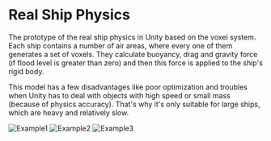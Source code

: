 # Real Ship Physics
The prototype of the real ship physics in Unity based on the voxel system. Each ship contains a number of air areas, where every one of them generates a set of voxels. They calculate buoyancy, drag and gravity force (if flood level is greater than zero) and then this force is applied to the ship's rigid body.

This model has a few disadvantages like poor optimization and troubles when Unity has to deal with objects with high speed or small mass (because of physics accuracy). That's why it's only suitable for large ships, which are heavy and relatively slow.

![Example1](https://github.com/Tearth/RealShipPhysics/blob/master/final.gif?raw=true)
![Example2](https://i.imgur.com/wYa4l0m.png)
![Example3](https://i.imgur.com/6H1virX.png)